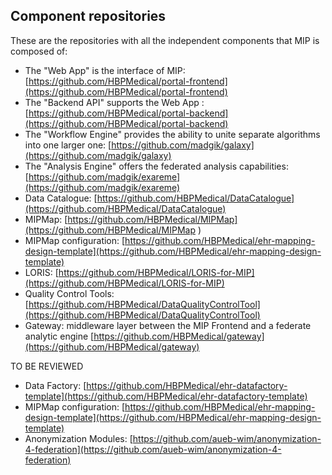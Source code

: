 ## Component repositories

These are the repositories with all the independent components that MIP is composed of:

- The "Web App" is the interface of MIP: [https://github.com/HBPMedical/portal-frontend](https://github.com/HBPMedical/portal-frontend) 
- The "Backend API" supports the Web App : [https://github.com/HBPMedical/portal-backend](https://github.com/HBPMedical/portal-backend) 
- The "Workflow Engine" provides the ability to unite separate algorithms into one larger one: [https://github.com/madgik/galaxy](https://github.com/madgik/galaxy)
- The "Analysis Engine" offers the federated analysis capabilities: [https://github.com/madgik/exareme](https://github.com/madgik/exareme)
- Data Catalogue: [https://github.com/HBPMedical/DataCatalogue](https://github.com/HBPMedical/DataCatalogue)
- MIPMap: [https://github.com/HBPMedical/MIPMap](https://github.com/HBPMedical/MIPMap )
- MIPMap configuration: [https://github.com/HBPMedical/ehr-mapping-design-template](https://github.com/HBPMedical/ehr-mapping-design-template) 
- LORIS: [https://github.com/HBPMedical/LORIS-for-MIP](https://github.com/HBPMedical/LORIS-for-MIP) 
- Quality Control Tools: [https://github.com/HBPMedical/DataQualityControlTool](https://github.com/HBPMedical/DataQualityControlTool)
- Gateway: middleware layer between the MIP Frontend and a federate analytic engine [https://github.com/HBPMedical/gateway](https://github.com/HBPMedical/gateway)

TO BE REVIEWED  
- Data Factory: [https://github.com/HBPMedical/ehr-datafactory-template](https://github.com/HBPMedical/ehr-datafactory-template)
- MIPMap configuration: [https://github.com/HBPMedical/ehr-mapping-design-template](https://github.com/HBPMedical/ehr-mapping-design-template)
- Anonymization Modules: [https://github.com/aueb-wim/anonymization-4-federation](https://github.com/aueb-wim/anonymization-4-federation)
